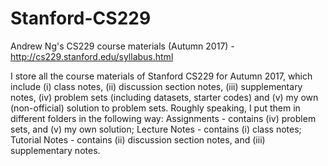 # Stanford-CS229
Andrew Ng's CS229 course materials (Autumn 2017) - http://cs229.stanford.edu/syllabus.html

I store all the course materials of Stanford CS229 for Autumn 2017, which include (i) class notes, (ii) discussion section notes, (iii) supplementary notes, (iv) problem sets (including datasets, starter codes) and (v) my own (non-official) solution to problem sets. Roughly speaking, I put them in different folders in the following way:
Assignments - contains (iv) problem sets, and (v) my own solution;
Lecture Notes - contains (i) class notes;
Tutorial Notes - contains (ii) discussion section notes, and (iii) supplementary notes.
